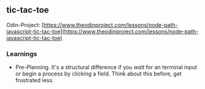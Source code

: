 ## tic-tac-toe

Odin-Project: [https://www.theodinproject.com/lessons/node-path-javascript-tic-tac-toe](https://www.theodinproject.com/lessons/node-path-javascript-tic-tac-toe)

### Learnings

*   Pre-Planning. It's a structural difference if you _wait_ for an terminal input or begin a process by clicking a field. Think about this before, get frustrated less.